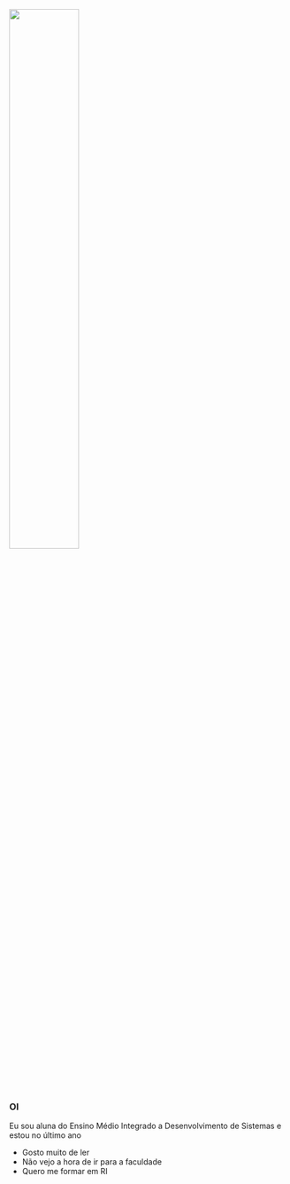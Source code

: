 <img width="50%" src="https://pngimage.net/wp-content/uploads/2018/05/chicago-fire-png-6.png">

### OI
Eu sou aluna do Ensino Médio Integrado a Desenvolvimento de Sistemas e estou no último ano
-  Gosto muito de ler
-  Não vejo a hora de ir para a faculdade
- Quero me formar em RI
